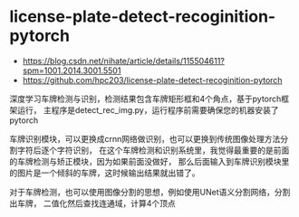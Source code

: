 # license-plate-detect-recoginition-pytorch
- https://blog.csdn.net/nihate/article/details/115504611?spm=1001.2014.3001.5501
- https://github.com/hpc203/license-plate-detect-recoginition-pytorch

深度学习车牌检测与识别，检测结果包含车牌矩形框和4个角点，基于pytorch框架运行，
主程序是detect_rec_img.py，运行程序前需要确保您的机器安装了pytorch

车牌识别模块，可以更换成crnn网络做识别，也可以更换到传统图像处理方法分割字符后逐个字符识别，
在这个车牌检测和识别系统里，我觉得最重要的是前面的车牌检测与矫正模块，因为如果前面没做好，
那么后面输入到车牌识别模块里的图片是一个倾斜的车牌，这时候输出结果就出错了。

对于车牌检测，也可以使用图像分割的思想，例如使用UNet语义分割网络，分割出车牌，
二值化然后查找连通域，计算4个顶点
